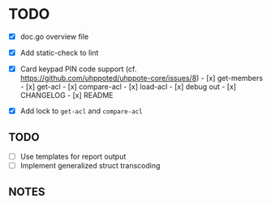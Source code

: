 # TODO

- [x] doc.go overview file
- [x] Add static-check to lint
- [x] Card keypad PIN code support (cf. https://github.com/uhppoted/uhppote-core/issues/8)
      - [x] get-members
      - [x] get-acl
      - [x] compare-acl
      - [x] load-acl
      - [x] debug out
      - [x] CHANGELOG
      - [x] README

- [x] Add lock to `get-acl` and `compare-acl`

## TODO

- [ ] Use templates for report output
- [ ] Implement generalized struct transcoding

## NOTES
